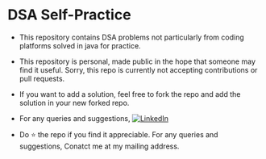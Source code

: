# DSA Self-Practice

- This repository contains DSA problems not particularly from coding platforms solved in java for practice.

- This repository is personal, made public in the hope that someone may find it useful. Sorry, this repo is currently not accepting contributions or pull requests.

- If you want to add a solution, feel free to fork the repo and add the solution in your new forked repo.

- For any queries and suggestions,
[![LinkedIn](https://img.shields.io/badge/LinkedIn-RahulKashyap-blue.svg)](https://www.linkedin.com/in/rahul-kashyap-230577195/)

- Do :star: the repo if you find it appreciable. For any queries and suggestions, Conatct me at my mailing address.
